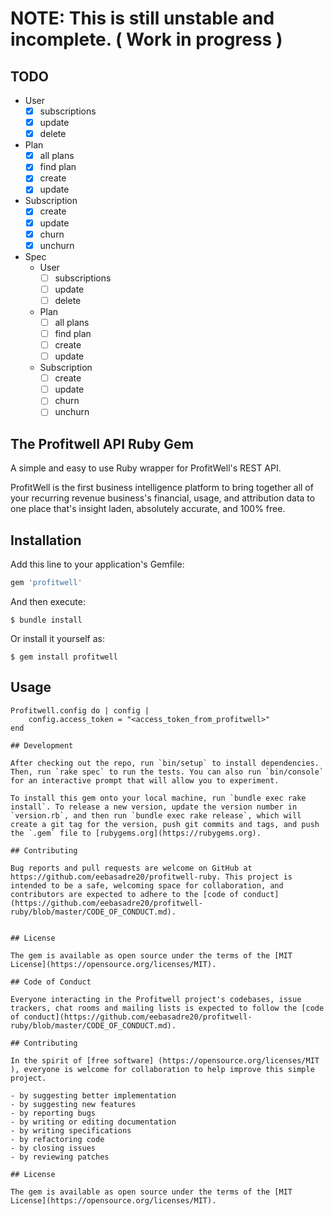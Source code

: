 # NOTE: This is still unstable and incomplete. ( Work in progress )

## TODO

* User
    - [x] subscriptions
    - [x] update
    - [x] delete
* Plan
    - [x] all plans
    - [x] find plan
    - [x] create
    - [x] update
* Subscription
    - [x] create
    - [x] update
    - [x] churn
    - [x] unchurn
* Spec
    * User
        - [ ] subscriptions
        - [ ] update
        - [ ] delete
    * Plan
        - [ ] all plans
        - [ ] find plan
        - [ ] create
        - [ ] update
    * Subscription
        - [ ] create
        - [ ] update
        - [ ] churn
        - [ ] unchurn
## The Profitwell API Ruby Gem

A simple and easy to use Ruby wrapper for ProfitWell's REST API.

ProfitWell is the first business intelligence platform to bring together all of your recurring revenue business's financial, usage, and attribution data to one place that's insight laden, absolutely accurate, and 100% free.



## Installation

Add this line to your application's Gemfile:

```ruby
gem 'profitwell'
```

And then execute:

    $ bundle install

Or install it yourself as:

    $ gem install profitwell

## Usage

```
Profitwell.config do | config |
    config.access_token = "<access_token_from_profitwell>"
end

## Development

After checking out the repo, run `bin/setup` to install dependencies. Then, run `rake spec` to run the tests. You can also run `bin/console` for an interactive prompt that will allow you to experiment.

To install this gem onto your local machine, run `bundle exec rake install`. To release a new version, update the version number in `version.rb`, and then run `bundle exec rake release`, which will create a git tag for the version, push git commits and tags, and push the `.gem` file to [rubygems.org](https://rubygems.org).

## Contributing

Bug reports and pull requests are welcome on GitHub at https://github.com/eebasadre20/profitwell-ruby. This project is intended to be a safe, welcoming space for collaboration, and contributors are expected to adhere to the [code of conduct](https://github.com/eebasadre20/profitwell-ruby/blob/master/CODE_OF_CONDUCT.md).


## License

The gem is available as open source under the terms of the [MIT License](https://opensource.org/licenses/MIT).

## Code of Conduct

Everyone interacting in the Profitwell project's codebases, issue trackers, chat rooms and mailing lists is expected to follow the [code of conduct](https://github.com/eebasadre20/profitwell-ruby/blob/master/CODE_OF_CONDUCT.md).

## Contributing

In the spirit of [free software] (https://opensource.org/licenses/MIT ), everyone is welcome for collaboration to help improve this simple project.

- by suggesting better implementation
- by suggesting new features
- by reporting bugs
- by writing or editing documentation
- by writing specifications
- by refactoring code
- by closing issues
- by reviewing patches

## License

The gem is available as open source under the terms of the [MIT License](https://opensource.org/licenses/MIT).